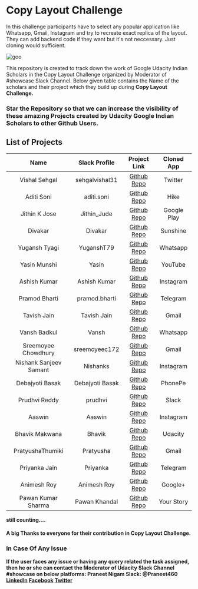 # Copy Layout Challenge
In this challenge participants have to select any popular application like Whatsapp, Gmail, Instagram and try to recreate exact replica of the layout. They can add backend code if they want but it's not neccessary. Just cloning would sufficient. 

![goo](https://user-images.githubusercontent.com/23660137/38502904-4f3f38bc-3c2e-11e8-83bd-e2ef815da9ce.PNG)

This repository is created to track down the work of Google Udacity Indian Scholars in the Copy Layout Challenge organized by Moderator of #showcase Slack Channel.
Below given table contains the Name of the scholars and their project which they build up during <b>Copy Layout Challenge.

### Star the Repository so that we can increase the visibility of these amazing Projects created by Udacity Google Indian Scholars to other Github Users.

## List of Projects

|  Name | Slack Profile   | Project Link  | Cloned App |
|:---:|:---:|:---:|:---:|
| Vishal Sehgal  | sehgalvishal31 | [Github Repo](https://github.com/CoderVishalSehgal/UdacityLayoutChallengeTwitterClone)  | Twitter |
| Aditi Soni  | aditi.soni  | [Github Repo](https://github.com/aditisoni8899/HikeClone)  | Hike |
| Jithin K Jose  |  Jithin_Jude | [Github Repo](https://github.com/Jithin-Jude/GooglePlayClone)  | Google Play |
|  Divakar | Divakar  | [Github Repo](https://github.com/divakarkd/Sunshine-Flutter)  | Sunshine |
| Yugansh Tyagi  | YuganshT79  | [Github Repo](https://github.com/YuganshT79/Whatsapp-Copy-Layout)  | Whatsapp |
| Yasin Munshi  | Yasin  | [Github Repo](https://github.com/Yasin21/YoutubeCopy)  | YouTube |
| Ashish Kumar  | Ashish Kumar  | [Github Repo](https://github.com/ashishkumar160/InstagramClone) | Instagram | 
| Pramod Bharti  |  pramod.bharti |  [Github Repo](https://github.com/pramodbharti/TelegramXClone-db) | Telegram |
| Tavish Jain  |  Tavish Jain |  [Github Repo](https://github.com/tavishjain/GmailCopyLayoutChallenge) | Gmail |
|  Vansh Badkul | Vansh  | [Github Repo](https://github.com/vansh1sh/CopyLayoutChallenge)  | Whatsapp |
| Sreemoyee Chowdhury  | sreemoyeec172  | [Github Repo](https://github.com/haikubabe/Inbox-by-Gmail-Copy-Layout) | Gmail |
|  Nishank Sanjeev Samant | Nishanks  | [Github Repo](https://github.com/nishank95/Exchange-a-Gram)  | Instagram |
|  Debajyoti Basak | Debajyoti Basak  |  [Github Repo](https://github.com/debo1994/PhonePeClone) | PhonePe |
| Prudhvi Reddy | prudhvi | [Github Repo](https://github.com/prudhvir3ddy/SlackClone) | Slack |
| Aaswin | Aaswin | [Github Repo](https://github.com/Aaswin1996/HomeActivity) | Instagram |
| Bhavik Makwana | Bhavik | [Github Repo](https://github.com/ibhavikmakwana/UdacityAppClone) | Udacity |
| PratyushaThumiki | Pratyusha | [Github Repo](https://github.com/PratyushaThumiki/GmailClone) | Gmail |
| Priyanka Jain | Priyanka | [Github Repo](https://github.com/Priya997/Telegram_app_clone) | Telegram |
| Animesh Roy | Animesh Roy | [Github Repo](https://github.com/animeshroydev/GooglePlusHomeLayoutClone) | Google+ |
| Pawan Kumar Sharma | Pawan Khandal | [Github Repo](https://github.com/pawankhandal52/UdacityLayoutChallengeYourStoryClone) | Your Story |
still counting....

#### A big Thanks to everyone for their contribution in Copy Layout Challenge.

### In Case Of Any Issue
If the user faces any issue or having any query related the task assigned, then he or she can contact the Moderator of Udacity Slack Channel #showcase on below platforms:
Praneet Nigam
Slack: @Praneet460
[LinkedIn](https://www.linkedin.com/in/praneet-nigam-8b33b8121/) 
[Facebook](https://www.facebook.com/praneet.nigam.5) 
[Twitter](https://twitter.com/praneetnigam) 
 
